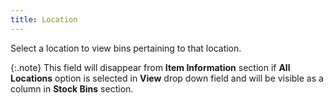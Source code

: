 ```yaml
---
title: Location
---
```



Select a location to view bins pertaining to that location.


{:.note}
This field will disappear from **Item 
 Information** section if **All Locations**  option is selected in **View** drop  down field and will be visible as a column in **Stock 
 Bins** section.
